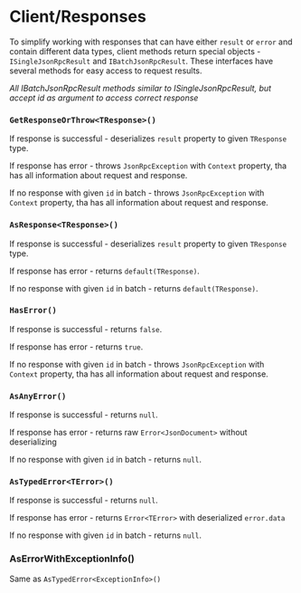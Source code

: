 # Client/Responses

To simplify working with responses that can have either `result` or `error` and contain different data types, client methods return special objects - `ISingleJsonRpcResult` and `IBatchJsonRpcResult`. These interfaces have several methods for easy access to request results.

*All IBatchJsonRpcResult methods similar to ISingleJsonRpcResult, but accept id as argument to access correct response*

### `GetResponseOrThrow<TResponse>()`

If response is successful - deserializes `result` property to given `TResponse` type.

If response has error - throws `JsonRpcException` with `Context` property, tha has all information about request and response.

If no response with given `id` in batch - throws `JsonRpcException` with `Context` property, tha has all information about request and response.

### `AsResponse<TResponse>()`

If response is successful - deserializes `result` property to given `TResponse` type.

If response has error - returns `default(TResponse)`.

If no response with given `id` in batch - returns `default(TResponse)`.

### `HasError()`

If response is successful - returns `false`.

If response has error - returns `true`.

If no response with given `id` in batch - throws `JsonRpcException` with `Context` property, tha has all information about request and response.

### `AsAnyError()`

If response is successful - returns `null`.

If response has error - returns raw `Error<JsonDocument>` without deserializing

If no response with given `id` in batch - returns `null`.

### `AsTypedError<TError>()`

If response is successful - returns `null`.

If response has error - returns `Error<TError>` with deserialized `error.data`

If no response with given `id` in batch - returns `null`.

### AsErrorWithExceptionInfo()

Same as `AsTypedError<ExceptionInfo>()`